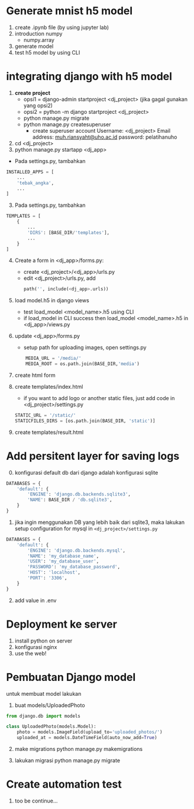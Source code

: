 
# Generate mnist h5 model
1. create .ipynb file (by using jupyter lab)
2. introduction numpy
    - numpy.array
3. generate model
4. test h5 model by using CLI

# integrating django with h5 model
1. <b> create project  </b>
   - opsi1 = django-admin startproject <dj_project> (jika gagal gunakan yang opsi2)
   - opsi2 = python -m django startproject <dj_project>
   - python manage.py migrate
   - python manage.py createsuperuser
        - create superuser account
            Username: <dj_project>
            Email address: muh.riansyaht@uho.ac.id
            password: pelatihanuho
2. cd <dj_project>
3. python manage.py startapp <dj_app>
- Pada settings.py, tambahkan
```python
INSTALLED_APPS = [
    ...
    'tebak_angka',
    ...
]
```


3. Pada settings.py, tambahkan
```python
TEMPLATES = [
    {
        ...
        'DIRS': [BASE_DIR/'templates'],
        ...
    }
]
```

4. Create a form in <dj_app>/forms.py:
    - create <dj_project>/<dj_app>/urls.py
    - edit <dj_project>/urls.py, add 
        ```python
        path('', include(<dj_app>.urls))
       ```
5. load model.h5 in django views
    - test load_model <model_name>.h5 using CLI
    - if load_model in CLI success then load_model <model_name>.h5 in <dj_app>/views.py
6. update <dj_app>/forms.py
    - setup path for uploading images, open settings.py 
    ```python
        MEDIA_URL = '/media/'
        MEDIA_ROOT = os.path.join(BASE_DIR,'media')
     ```  
7. create html form
        
7. create templates/index.html
    - if you want to add logo or another static files, just add code in <dj_project>/settings.py
    ```python
    STATIC_URL = '/static/'
    STATICFILES_DIRS = [os.path.join(BASE_DIR, 'static')]
    ```
8. create templates/result.html


# Add persitent layer for saving logs
0. konfigurasi default db dari django adalah konfigurasi sqlite
```python
DATABASES = {
    'default': {
        'ENGINE': 'django.db.backends.sqlite3',
        'NAME': BASE_DIR / 'db.sqlite3',
    }
}
```

1. jika ingin menggunakan DB yang lebih baik dari sqlite3, maka lakukan setup configuration for mysql in `<dj_project>/settings.py`
```python
DATABASES = {
    'default': {
        'ENGINE': 'django.db.backends.mysql',
        'NAME': 'my_database_name',
        'USER': 'my_database_user',
        'PASSWORD': 'my_database_password',
        'HOST': 'localhost',
        'PORT': '3306',
    }
}
```
2. add value in .env






# Deployment ke server
1. install python on server
2. konfigurasi nginx
3. use the web!

# Pembuatan Django model
untuk membuat model lakukan
1.  buat models/UploadedPhoto
```python
from django.db import models

class UploadedPhoto(models.Model):
    photo = models.ImageField(upload_to='uploaded_photos/')
    uploaded_at = models.DateTimeField(auto_now_add=True)
```
2. make migrations
python manage.py makemigrations

3. lakukan migrasi
python manage.py migrate


# Create automation test
1. too be continue...